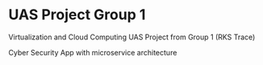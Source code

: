 # UAS Project Group 1
Virtualization and Cloud Computing UAS Project from Group 1 (RKS Trace)

Cyber Security App with microservice architecture
